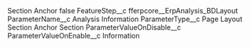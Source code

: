 <?xml version="1.0" encoding="UTF-8"?>
<CustomMetadata xmlns="http://soap.sforce.com/2006/04/metadata" xmlns:xsi="http://www.w3.org/2001/XMLSchema-instance" xmlns:xsd="http://www.w3.org/2001/XMLSchema">
    <label>Section Anchor</label>
    <protected>false</protected>
    <values>
        <field>FeatureStep__c</field>
        <value xsi:type="xsd:string">fferpcore__ErpAnalysis_BDLayout</value>
    </values>
    <values>
        <field>ParameterName__c</field>
        <value xsi:type="xsd:string">Analysis Information</value>
    </values>
    <values>
        <field>ParameterType__c</field>
        <value xsi:type="xsd:string">Page Layout Section Anchor Section</value>
    </values>
    <values>
        <field>ParameterValueOnDisable__c</field>
        <value xsi:nil="true"/>
    </values>
    <values>
        <field>ParameterValueOnEnable__c</field>
        <value xsi:type="xsd:string">Information</value>
    </values>
</CustomMetadata>
